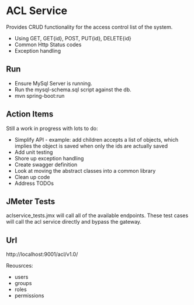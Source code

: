 # ACL Service
Provides CRUD functionality for the access control list of the system.

* Using GET, GET{id}, POST, PUT{id}, DELETE{id}
* Common Http Status codes
* Exception handling

## Run
* Ensure MySql Server is running.
* Run the mysql-schema.sql script against the db.
* mvn spring-boot:run

## Action Items
Still a work in progress with lots to do:
* Simplify API - example: add children accepts a list of objects, which implies the object is saved when only the ids are actually saved
* Add unit testing
* Shore up exception handling
* Create swagger definition
* Look at moving the abstract classes into a common library
* Clean up code
* Address TODOs

## JMeter Tests
aclservice_tests.jmx will call all of the available endpoints. These test cases will call the acl service directly and bypass the gateway. 

## Url
http://localhost:9001/acl/v1.0/<resource>

Reousrces:
* users
* groups
* roles
* permissions
